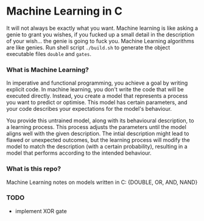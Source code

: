# Machine Learning in C

It will not always be exactly what you want. Machine learning is like asking a genie to grant you wishes, if you fucked up a small detail in the description of your wish... the genie is going to fuck you. Machine Learning algorithms are like genies. Run shell script `./build.sh` to generate the object executable files `double` and `gates`.  

### What is Machine Learning?

In imperative and functional programming, you achieve a goal by writing explicit code. In machine learning, you don't write the code that will be executed directly. Instead, you create a model that represents a process you want to predict or optimise. This model has certain parameters, and your code describes your expectations for the model's behaviour.

You provide this untrained model, along with its behavioural description, to a learning process. This process adjusts the parameters until the model aligns well with the given description. The intial description might lead to flawed or unexpected outcomes, but the learning process will modify the model to match the description (with a certain probability), resulting in a model that performs according to the intended behaviour.

### What is this repo?

Machine Learning notes on models written in C: {DOUBLE, OR, AND, NAND}

### TODO

- implement XOR gate